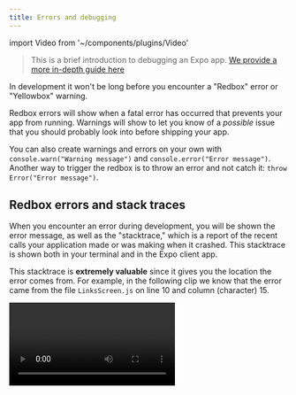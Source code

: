 ```yaml
---
title: Errors and debugging
---
```


import Video from '~/components/plugins/Video'

> This is a brief introduction to debugging an Expo app. [We provide a more in-depth guide here](../../workflow/debugging/)

In development it won't be long before you encounter a "Redbox" error or "Yellowbox" warning.

Redbox errors will show when a fatal error has occurred that prevents your app from running. Warnings will show to let you know of a _possible_ issue that you should probably look into before shipping your app.

You can also create warnings and errors on your own with `console.warn("Warning message")` and `console.error("Error message")`. Another way to trigger the redbox is to throw an error and not catch it: `throw Error("Error message")`.

## Redbox errors and stack traces

When you encounter an error during development, you will be shown the error message, as well as the "stacktrace," which is a report of the recent calls your application made or was making when it crashed. This stacktrace is shown both in your terminal and in the Expo client app.

This stacktrace is **extremely valuable** since it gives you the location the error comes from. For example, in the following clip we know that the error came from the file `LinksScreen.js` on line 10 and column (character) 15.

<Video file="debugging/stacktrace.mp4" />

When we take a look at that file, in line 10, we can see we are calling the function `this.renderText()`. "`this`" refers to our `LinksScreen` component, and `renderText` _should_ be a method in our component, but we haven't declared it! Hence the error message telling us that `this.renderText is undefined` (we haven't told the app that `renderText` is a function it can call, yet). Once we add that declaration in, our app is working again!

This is a simple example, but it shows how useful error messages and stacktraces can be if you take the time to decipher them. Debugging errors is one of the most frustrating, but also satisyfing parts of development, and remember that you're never alone! The Expo community and the React and React Native communities are great resources for help when you get stuck. There's a good chance someone else has run into the exact same error as you, so make sure to read the documentation, search the [forums](https://forums.expo.io/), [Github issues](https://github.com/expo/expo/issues/), and [StackOverflow](https://stackoverflow.com/).


## Up Next

We suggest [following a tutorial](../../tutorial/planning/) before proceeding to the rest of the documentation, this will guide you through building a simple but meaningful project. [Continue to the tutorial](../../tutorial/planning/).